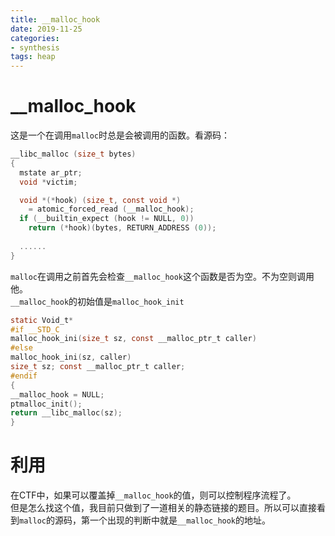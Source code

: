 ```yaml
---
title: __malloc_hook
date: 2019-11-25
categories: 
- synthesis
tags: heap
---
```


# __malloc_hook

这是一个在调用`malloc`时总是会被调用的函数。看源码：

```C
__libc_malloc (size_t bytes)
{
  mstate ar_ptr;
  void *victim;

  void *(*hook) (size_t, const void *)
    = atomic_forced_read (__malloc_hook);
  if (__builtin_expect (hook != NULL, 0))
    return (*hook)(bytes, RETURN_ADDRESS (0));
  
  ......
}
```  
`malloc`在调用之前首先会检查`__malloc_hook`这个函数是否为空。不为空则调用他。  
`__malloc_hook`的初始值是`malloc_hook_init`  

```C
static Void_t*
#if __STD_C
malloc_hook_ini(size_t sz, const __malloc_ptr_t caller)
#else
malloc_hook_ini(sz, caller)
size_t sz; const __malloc_ptr_t caller;
#endif
{
__malloc_hook = NULL;
ptmalloc_init();
return __libc_malloc(sz);
}
```

# 利用

在CTF中，如果可以覆盖掉`__malloc_hook`的值，则可以控制程序流程了。  
但是怎么找这个值，我目前只做到了一道相关的静态链接的题目。所以可以直接看到`malloc`的源码，第一个出现的判断中就是`__malloc_hook`的地址。